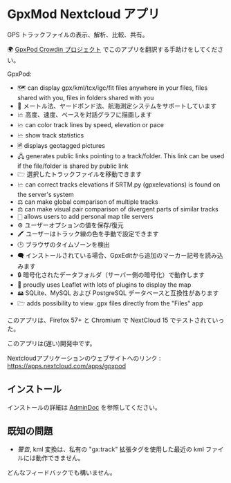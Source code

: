 # GpxMod Nextcloud アプリ

GPS トラックファイルの表示、解析、比較、共有。

🌍 [GpxPod Crowdin プロジェクト](https://crowdin.com/project/gpxpod) でこのアプリを翻訳する手助けをしてください。

GpxPod:

* 🗺  can display gpx/kml/tcx/igc/fit files anywhere in your files, files shared with you, files in folders shared with you
* 📏 メートル法、ヤードポンド法、航海測定システムをサポートしています
* 🗠 高度、速度、ペースを対話グラフに描画します
* 🗠 can color track lines by speed, elevation or pace
* 🗠 show track statistics
* 🖻  displays geotagged pictures
* 🖧 generates public links pointing to a track/folder. This link can be used if the file/folder is shared by public link
* 🗁 選択したトラックファイルを移動できます
* 🗠 can correct tracks elevations if SRTM.py (gpxelevations) is found on the server's system
* ⚖ can make global comparison of multiple tracks
* ⚖ can make visual pair comparison of divergent parts of similar tracks
* 🀆 allows users to add personal map tile servers
* ⚙ ユーザーオプションの値を保存/復元
* 🖍 ユーザーはトラック線の色を手動で設定できます
* 🕑 ブラウザのタイムゾーンを検出
* 🗬 インストールされている場合、GpxEditから追加のマーカー記号を読み込みます
* 🔒 暗号化されたデータフォルダ（サーバー側の暗号化）で動作します
* 🍂 proudly uses Leaflet with lots of plugins to display the map
* 🖴 SQLite、MySQL および PostgreSQL データベースと互換性があります
* 🗁 adds possibility to view .gpx files directly from the "Files" app

このアプリは、Firefox 57+ と Chromium で NextCloud 15 でテストされていった。

このアプリは(遅い)開発中です。

Nextcloudアプリケーションのウェブサイトへのリンク : https://apps.nextcloud.com/apps/gpxpod

## インストール

インストールの詳細は [AdminDoc](https://gitlab.com/eneiluj/gpxpod-oc/wikis/admindoc) を参照してください。

## 既知の問題

* *警告*, kml 変換は、私有の "gx:track" 拡張タグを使用した最近の kml ファイルには動作できません。

どんなフィードバックでも構いません。
